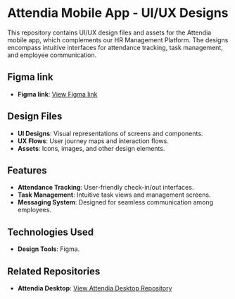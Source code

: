 # Attendia Mobile App - UI/UX Designs

This repository contains UI/UX design files and assets for the Attendia mobile app, which complements our HR Management Platform. The designs encompass intuitive interfaces for attendance tracking, task management, and employee communication.

## Figma link
- **Figma link**: [View Figma link](https://www.figma.com/community/file/1389666794151221120/hr-management-mobile-app)
## Design Files

- **UI Designs**: Visual representations of screens and components.
- **UX Flows**: User journey maps and interaction flows.
- **Assets**: Icons, images, and other design elements.

## Features

- **Attendance Tracking**: User-friendly check-in/out interfaces.
- **Task Management**: Intuitive task views and management screens.
- **Messaging System**: Designed for seamless communication among employees.

## Technologies Used

- **Design Tools**: Figma.

## Related Repositories

- **Attendia Desktop**: [View Attendia Desktop Repository](https://github.com/chihab-merabet/attendia)
